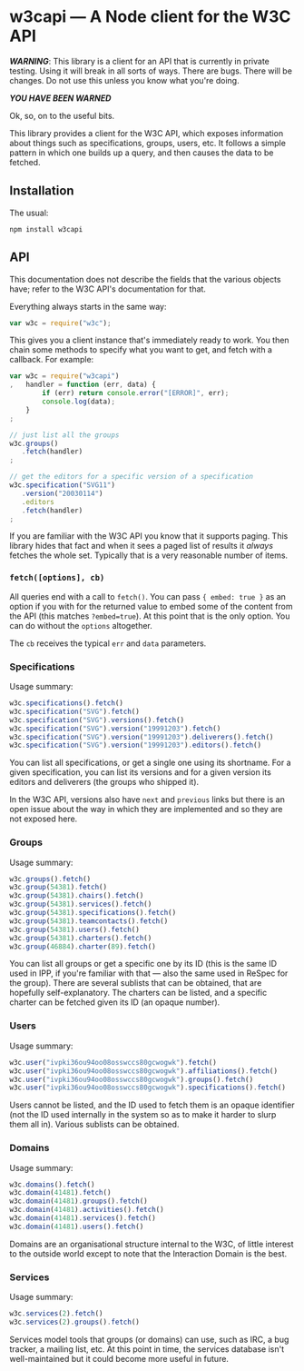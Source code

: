 
# w3capi — A Node client for the W3C API

***WARNING***: This library is a client for an API that is currently in private testing. Using it
will break in all sorts of ways. There are bugs. There will be changes. Do not use this unless you
know what you're doing.

***YOU HAVE BEEN WARNED***

Ok, so, on to the useful bits.

This library provides a client for the W3C API, which exposes information about things such as
specifications, groups, users, etc. It follows a simple pattern in which one builds up a query, and
then causes the data to be fetched.

## Installation

The usual:

    npm install w3capi

## API

This documentation does not describe the fields that the various objects have; refer to the W3C 
API's documentation for that.

Everything always starts in the same way:

```js
var w3c = require("w3c");
```

This gives you a client instance that's immediately ready to work. You then chain some methods to
specify what you want to get, and fetch with a callback. For example:

```js
var w3c = require("w3capi")
,   handler = function (err, data) {
        if (err) return console.error("[ERROR]", err);
        console.log(data);
    }
;

// just list all the groups
w3c.groups()
   .fetch(handler)
;

// get the editors for a specific version of a specification
w3c.specification("SVG11")
   .version("20030114")
   .editors
   .fetch(handler)
;
```

If you are familiar with the W3C API you know that it supports paging. This library hides that fact
and when it sees a paged list of results it *always* fetches the whole set. Typically that is a 
very reasonable number of items.

### `fetch([options], cb)`

All queries end with a call to `fetch()`. You can pass `{ embed: true }` as an option if you with
for the returned value to embed some of the content from the API (this matches `?embed=true`). At
this point that is the only option. You can do without the `options` altogether.

The `cb` receives the typical `err` and `data` parameters.

### Specifications

Usage summary:

```js
w3c.specifications().fetch()
w3c.specification("SVG").fetch()
w3c.specification("SVG").versions().fetch()
w3c.specification("SVG").version("19991203").fetch()
w3c.specification("SVG").version("19991203").deliverers().fetch()
w3c.specification("SVG").version("19991203").editors().fetch()
```

You can list all specifications, or get a single one using its shortname. For a given specification,
you can list its versions and for a given version its editors and deliverers (the groups who shipped
it).

In the W3C API, versions also have `next` and `previous` links but there is an open issue about the
way in which they are implemented and so they are not exposed here.

### Groups

Usage summary:

```js
w3c.groups().fetch()
w3c.group(54381).fetch()
w3c.group(54381).chairs().fetch()
w3c.group(54381).services().fetch()
w3c.group(54381).specifications().fetch()
w3c.group(54381).teamcontacts().fetch()
w3c.group(54381).users().fetch()
w3c.group(54381).charters().fetch()
w3c.group(46884).charter(89).fetch()
```

You can list all groups or get a specific one by its ID (this is the same ID used in IPP, if you're
familiar with that — also the same used in ReSpec for the group). There are several sublists that
can be obtained, that are hopefully self-explanatory. The charters can be listed, and a specific
charter can be fetched given its ID (an opaque number).

### Users

Usage summary:

```js
w3c.user("ivpki36ou94oo08osswccs80gcwogwk").fetch()
w3c.user("ivpki36ou94oo08osswccs80gcwogwk").affiliations().fetch()
w3c.user("ivpki36ou94oo08osswccs80gcwogwk").groups().fetch()
w3c.user("ivpki36ou94oo08osswccs80gcwogwk").specifications().fetch()
```

Users cannot be listed, and the ID used to fetch them is an opaque identifier (not the ID used 
internally in the system so as to make it harder to slurp them all in). Various sublists can be
obtained.

### Domains

Usage summary:

```js
w3c.domains().fetch()
w3c.domain(41481).fetch()
w3c.domain(41481).groups().fetch()
w3c.domain(41481).activities().fetch()
w3c.domain(41481).services().fetch()
w3c.domain(41481).users().fetch()
```

Domains are an organisational structure internal to the W3C, of little interest to the outside world
except to note that the Interaction Domain is the best.

### Services

Usage summary:

```js
w3c.services(2).fetch()
w3c.services(2).groups().fetch()
```

Services model tools that groups (or domains) can use, such as IRC, a bug tracker, a mailing list,
etc. At this point in time, the services database isn't well-maintained but it could become more
useful in future.

